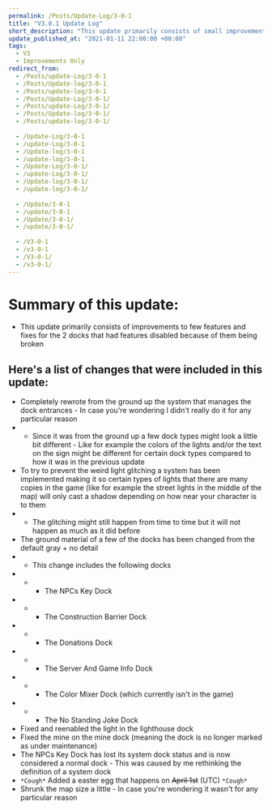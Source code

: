 ```yaml
---
permalink: /Posts/Update-Log/3-0-1
title: "V3.0.1 Update Log"
short_description: "This update primarily consists of small improvements and fixes"
update_published_at: "2021-01-11 22:00:00 +00:00"
tags:
  - V3
  - Improvements Only
redirect_from:
  - /Posts/update-Log/3-0-1
  - /Posts/Update-log/3-0-1
  - /Posts/update-log/3-0-1
  - /Posts/Update-Log/3-0-1/
  - /Posts/update-Log/3-0-1/
  - /Posts/Update-log/3-0-1/
  - /Posts/update-log/3-0-1/
  
  - /Update-Log/3-0-1
  - /update-Log/3-0-1
  - /Update-log/3-0-1
  - /update-log/3-0-1
  - /Update-Log/3-0-1/
  - /update-Log/3-0-1/
  - /Update-log/3-0-1/
  - /update-log/3-0-1/
  
  - /Update/3-0-1
  - /update/3-0-1
  - /Update/3-0-1/
  - /update/3-0-1/
  
  - /V3-0-1
  - /v3-0-1
  - /V3-0-1/
  - /v3-0-1/
---
```


# Summary of this update:
* This update primarily consists of improvements to few features and fixes for the 2 docks that had features disabled because of them being broken

## Here's a list of changes that were included in this update:

* Completely rewrote from the ground up the system that manages the dock entrances - In case you're wondering I didn't really do it for any particular reason
* * Since it was from the ground up a few dock types might look a little bit different - Like for example the colors of the lights and/or the text on the sign might be different for certain dock types compared to how it was in the previous update
* To try to prevent the weird light glitching a system has been implemented making it so certain types of lights that there are many copies in the game (like for example the street lights in the middle of the map) will only cast a shadow depending on how near your character is to them
* * The glitching might still happen from time to time but it will not happen as much as it did before
* The ground material of a few of the docks has been changed from the default gray + no detail
* * This change includes the following docks
* * * The NPCs Key Dock
* * * The Construction Barrier Dock
* * * The Donations Dock
* * * The Server And Game Info Dock
* * * The Color Mixer Dock (which currently isn't in the game)
* * * The No Standing Joke Dock
* Fixed and reenabled the light in the lighthouse dock
* Fixed the mine on the mine dock (meaning the dock is no longer marked as under maintenance)
* The NPCs Key Dock has lost its system dock status and is now considered a normal dock - This was caused by me rethinking the definition of a system dock
* `*Cough*` Added a easter egg that happens on <s class="spoiler">April 1st</s> (UTC) `*Cough*`
* Shrunk the map size a little - In case you're wondering it wasn't for any particular reason
